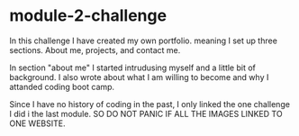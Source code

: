 # module-2-challenge
In this challenge I have created my own portfolio. meaning I set up three sections. About me, projects, and contact me.

In section "about me" I started intrudusing myself and a little bit of background. I also wrote about what I am willing to become and why I attanded coding boot camp.

Since I have no history of coding in the past, I only linked the one challenge I did i the last module. SO DO NOT PANIC IF ALL THE IMAGES LINKED TO ONE WEBSITE.
